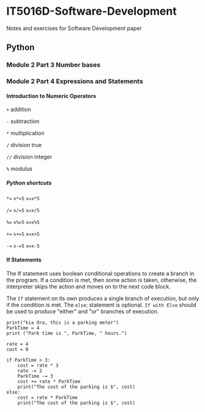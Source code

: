 # IT5016D-Software-Development
Notes and exercises for Software Development paper

## Python 

### Module 2 Part 3 Number bases

### Module 2 Part 4 Expressions and Statements

#### Introduction to Numeric Operators

`+` addition

`-` subtraction

`*` multiplication

`/` division true

`//` division integer

`%` modulus

##### Python shortcuts

`*=`    `x*=5`    `x=x*5`

`/=`    `x/=5`    `x=x/5`

`%=`    `x%=5`    `x=x%5`

`+=`    `x+=5`    `x=x+5`

`-=`    `x-=5`    `x=x-5`

#### If Statements

The If statement uses boolean conditional operations to create a branch in the program. If a condition is met, then some action is taken, otherwise, the interpreter skips the action and moves on to the next code block. 

The `If` statement on its own produces a single branch of execution, but only if the condition is met. The `else`: statement is optional. `If with Else` should be used to produce "either" and "or" branches of execution.

```
print("kia Ora, this is a parking meter")
ParkTime = 4
print ("Park time is ", ParkTime, " hours.")

rate = 4
cost = 0

if ParkTime > 3:
    cost = rate * 3
    rate -= 2
    ParkTime -= 3
    cost += rate * ParkTime
    print("The cost of the parking is $", cost)
else:
    cost = rate * ParkTime
    print("The cost of the parking is $", cost)
```

